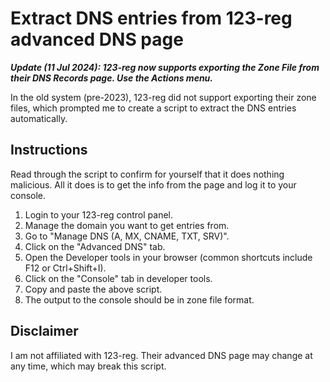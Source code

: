 # Extract DNS entries from 123-reg advanced DNS page

***Update (11 Jul 2024): 123-reg now supports exporting the Zone File from their DNS Records page. Use the Actions menu.***

In the old system (pre-2023), 123-reg did not support exporting their zone files, which prompted me to create a script to extract the DNS entries automatically. 

## Instructions

Read through the script to confirm for yourself that it does nothing malicious. All it does is to get the info from the page and log it to your console.

1. Login to your 123-reg control panel.
2. Manage the domain you want to get entries from.
3. Go to "Manage DNS (A, MX, CNAME, TXT, SRV)".
4. Click on the "Advanced DNS" tab.
5. Open the Developer tools in your browser (common shortcuts include F12 or Ctrl+Shift+I).
6. Click on the "Console" tab in developer tools.
7. Copy and paste the above script.
8. The output to the console should be in zone file format.

## Disclaimer

I am not affiliated with 123-reg. Their advanced DNS page may change at any time, which may break this script.
